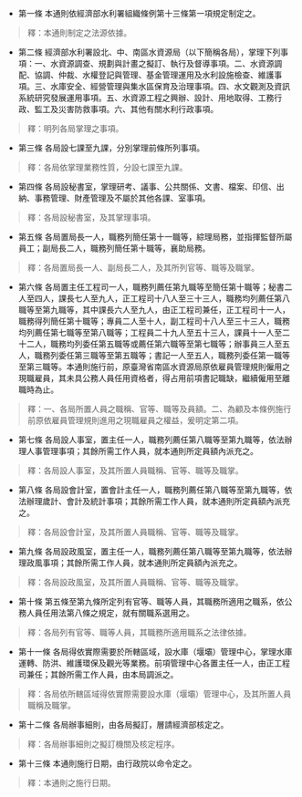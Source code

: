 * 第一條 本通則依經濟部水利署組織條例第十三條第一項規定制定之。

> 釋：本通則制定之法源依據。

* 第二條 經濟部水利署設北、中、南區水資源局（以下簡稱各局），掌理下列事項：一、水資源調查、規劃與計畫之擬訂、執行及督導事項。二、水資源調配、協調、仲裁、水權登記與管理、基金管理運用及水利設施檢查、維護事項。三、水庫安全、經營管理與集水區保育及治理事項。四、水文觀測及資訊系統研究發展運用事項。五、水資源工程之興辦、設計、用地取得、工務行政、監工及災害防救事項。六、其他有關水利行政事項。

> 釋：明列各局掌理之事項。

* 第三條 各局設七課至九課，分別掌理前條所列事項。

> 釋：各局依掌理業務性質，分設七課至九課。

* 第四條 各局設秘書室，掌理研考、議事、公共關係、文書、檔案、印信、出納、事務管理、財產管理及不屬於其他各課、室事項。

> 釋：各局設秘書室，及其掌理事項。

* 第五條 各局置局長一人，職務列簡任第十一職等，綜理局務，並指揮監督所屬員工；副局長二人，職務列簡任第十職等，襄助局務。

> 釋：各局置局長一人、副局長二人，及其所列官等、職等及職掌。

* 第六條 各局置主任工程司一人，職務列薦任第九職等至簡任第十職等；秘書二人至四人，課長七人至九人，正工程司十八人至三十三人，職務均列薦任第八職等至第九職等，其中課長六人至九人，由正工程司兼任，正工程司十一人，職務得列簡任第十職等；專員二人至十人，副工程司十八人至三十三人，職務均列薦任第七職等至第八職等；工程員二十九人至五十三人，課員十一人至二十二人，職務均列委任第五職等或薦任第六職等至第七職等；辦事員三人至五人，職務列委任第三職等至第五職等；書記一人至五人，職務列委任第一職等至第三職等。本通則施行前，原臺灣省南區水資源局原依雇員管理規則僱用之現職雇員，其未具公務人員任用資格者，得占用前項書記職缺，繼續僱用至離職時為止。

> 釋：一、各局所置人員之職稱、官等、職等及員額。二、為顧及本條例施行前原依雇員管理規則進用之現職雇員之權益，爰明定第二項。

* 第七條 各局設人事室，置主任一人，職務列薦任第八職等至第九職等，依法辦理人事管理事項；其餘所需工作人員，就本通則所定員額內派充之。

> 釋：各局設人事室，及其所置人員職稱、官等、職等及職掌。

* 第八條 各局設會計室，置會計主任一人，職務列薦任第八職等至第九職等，依法辦理歲計、會計及統計事項；其餘所需工作人員，就本通則所定員額內派充之。

> 釋：各局設會計室，及其所置人員職稱、官等、職等及職掌。

* 第九條 各局設政風室，置主任一人，職務列薦任第八職等至第九職等，依法辦理政風事項；其餘所需工作人員，就本通則所定員額內派充之。

> 釋：各局設政風室，及其所置人員職稱、官等、職等及職掌。

* 第十條 第五條至第九條所定列有官等、職等人員，其職務所適用之職系，依公務人員任用法第八條之規定，就有關職系選用之。

> 釋：各局列有官等、職等人員，其職務所適用職系之法律依據。

* 第十一條 各局得依實際需要於所轄區域，設水庫（堰壩）管理中心，掌理水庫運轉、防洪、維護環保及觀光等業務。前項管理中心各置主任一人，由正工程司兼任；其餘所需工作人員，由本局調派之。

> 釋：各局依所轄區域得依實際需要設水庫（堰壩）管理中心，及其所置人員職稱及職掌。

* 第十二條 各局辦事細則，由各局擬訂，層請經濟部核定之。

> 釋：各局辦事細則之擬訂機關及核定程序。

* 第十三條 本通則施行日期，由行政院以命令定之。

> 釋：本通則之施行日期。

